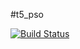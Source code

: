#t5_pso

[![Build Status](https://travis-ci.org/viniciust135/t5_pso.svg?branch=master)](https://travis-ci.org/viniciust135/t5_pso)
